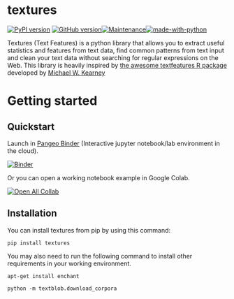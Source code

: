 # textures

[![PyPI version](https://badge.fury.io/py/textures.svg)](https://badge.fury.io/py/textures) [![GitHub version](https://badge.fury.io/gh/mcnakhaee%2Ftextures.svg)](https://badge.fury.io/gh/mcnakhaee%2Ftextures)[![Maintenance](https://img.shields.io/badge/Maintained%3F-yes-green.svg)](https://GitHub.com/Naereen/StrapDown.js/graphs/commit-activity)[![made-with-python](https://img.shields.io/badge/Made%20with-Python-1f425f.svg)](https://www.python.org/) 

Textures (Text Features) is a python library that allows you to extract useful statistics and features from text data, find common patterns from  text input and clean your text data without searching for regular expressions on the Web. This library is heavily inspired by [the awesome textfeatures R package](https://github.com/mkearney/textfeatures) developed by [Michael W. Kearney](https://github.com/mkearney)

# Getting started

## Quickstart

Launch in [Pangeo Binder](https://pangeo-binder.readthedocs.io) (Interactive jupyter notebook/lab environment in the cloud).

[![Binder](https://binder.pangeo.io/badge_logo.svg)](https://binder.pangeo.io/v2/gh/weiji14/deepbedmap/master)

Or you can open a working notebook example in Google Colab.

[![Open All Collab](https://colab.research.google.com/assets/colab-badge.svg)](https://colab.research.google.com/github/mcnakhaee/texutres/Examples/textures.ipynb)

## Installation

You can install textures from pip by using this command:

```
pip install textures
```

You may also need to run the following command to install other requirements in your working environment.

```
apt-get install enchant
```

```
python -m textblob.download_corpora
```




